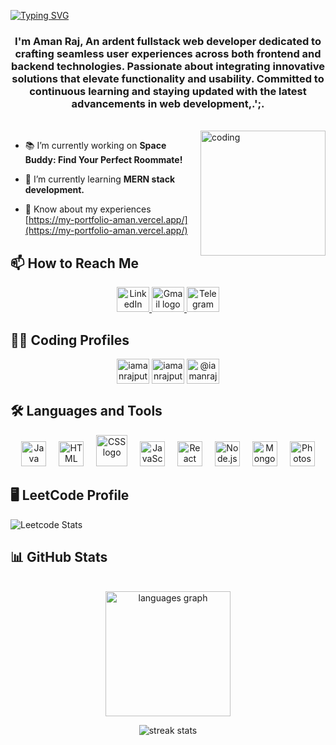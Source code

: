 <a href="https://git.io/typing-svg"><img src="https://readme-typing-svg.demolab.com?font=Fira+Code&size=27&pause=1000&color=F7B07B&random=false&width=435&lines=Greetings%F0%9F%91%8B%2C" alt="Typing SVG" /></a>
<h3 align="center">I'm Aman Raj, An ardent fullstack web developer dedicated to crafting seamless user experiences across both frontend and backend technologies. Passionate about integrating innovative solutions that elevate functionality and usability. Committed to continuous learning and staying updated with the latest advancements in web development,.';.</h3>

</br>
 
<img align="right" alt="coding" width="200" src="https://hack.codingblocks.com/_nuxt/img/maingif.1646021.gif">

- 📚 I’m currently working on **Space Buddy: Find Your Perfect Roommate!**

- 🌱 I’m currently learning **MERN stack development.**

- 📄 Know about my experiences [https://my-portfolio-aman.vercel.app/](https://my-portfolio-aman.vercel.app/)


## 📫 How to Reach Me

<div align="center">
  <a href="https://www.linkedin.com/in/theamanrajput" target="_blank">
    <img src="https://raw.githubusercontent.com/maurodesouza/profile-readme-generator/master/src/assets/icons/social/linkedin/default.svg" width="52" height="40" alt="LinkedIn logo" />
  </a>
  <a href="mailto:theamanrajput15@gmail.com" target="_blank">
    <img src="https://raw.githubusercontent.com/maurodesouza/profile-readme-generator/master/src/assets/icons/social/gmail/default.svg" width="52" height="40" alt="Gmail logo" />
  </a>
  <a href="https://t.me/the_amanrajput" target="_blank">
    <img src="https://raw.githubusercontent.com/maurodesouza/profile-readme-generator/master/src/assets/icons/social/telegram/default.svg" width="52" height="40" alt="Telegram logo" />
  </a>
</div>

## 🧑‍💻 Coding Profiles

<p align="center">
 <a href="https://www.leetcode.com/iamanrajput" target="blank"><img align="center" src="https://raw.githubusercontent.com/rahuldkjain/github-profile-readme-generator/master/src/images/icons/Social/leet-code.svg" alt="iamanrajput" height="40" width="52" /></a>
<a href="https://www.hackerrank.com/iamanrajput" target="blank"><img align="center" src="https://raw.githubusercontent.com/rahuldkjain/github-profile-readme-generator/master/src/images/icons/Social/hackerrank.svg" alt="iamanrajput" height="40" width="52" /></a>
<a href="https://www.hackerearth.com/@iamanrajput" target="blank"><img align="center" src="https://raw.githubusercontent.com/rahuldkjain/github-profile-readme-generator/master/src/images/icons/Social/hackerearth.svg" alt="@iamanrajput" height="40" width="52" /></a>
</p>

## 🛠 Languages and Tools

<div align="center">
  <img src="https://cdn.jsdelivr.net/gh/devicons/devicon/icons/java/java-original.svg" height="40" alt="Java logo" />
  <img width="12" />
  <img src="https://cdn.jsdelivr.net/gh/devicons/devicon/icons/html5/html5-plain-wordmark.svg" height="40" alt="HTML logo" />
  <img width="12" />
  <img src="https://cdn.jsdelivr.net/gh/devicons/devicon/icons/css3/css3-original-wordmark.svg" height="50" alt="CSS logo" />
  <img width="12" />
  <img src="https://cdn.jsdelivr.net/gh/devicons/devicon/icons/javascript/javascript-original.svg" height="40" alt="JavaScript logo" />
  <img width="12" />
  <img src="https://cdn.jsdelivr.net/gh/devicons/devicon/icons/react/react-original.svg" height="40" alt="React logo" />
  <img width="12" />
  <img src="https://cdn.jsdelivr.net/gh/devicons/devicon/icons/nodejs/nodejs-original.svg" height="40" alt="Node.js logo" />
  <img width="12" />
  <img src="https://cdn.jsdelivr.net/gh/devicons/devicon/icons/mongodb/mongodb-original.svg" height="40" alt="MongoDB logo" />
 <img width="12" />
  <img src="https://cdn.jsdelivr.net/gh/devicons/devicon/icons/photoshop/photoshop-original.svg" height="40" alt="Photoshop logo" />
</div>

## 🖥️ LeetCode Profile

<p align="center">  
 
  ![Leetcode Stats](https://leetcard.jacoblin.cool/iamanrajput?theme=nord)</a>
</p>

## 📊 GitHub Stats
<br>
<div align="center">
  <img src="https://github-readme-stats.vercel.app/api/top-langs?username=iamanrajput&locale=en&hide_title=false&layout=compact&card_width=600&langs_count=10&theme=dracula&hide_border=false&order=2" height="200" alt="languages graph"  />
</div>


<p align="center">
  <img src="https://streak-stats.demolab.com/?user=iamanrajput&count_private=true&theme=react&border_radius=10" alt="streak stats"/>
  
</p>



